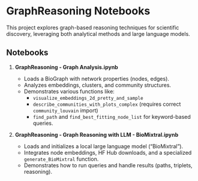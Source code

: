 # GraphReasoning Notebooks

This project explores graph-based reasoning techniques for scientific discovery, leveraging both analytical methods and large language models.

## Notebooks

1. **GraphReasoning - Graph Analysis.ipynb**  
   - Loads a BioGraph with network properties (nodes, edges).  
   - Analyzes embeddings, clusters, and community structures.  
   - Demonstrates various functions like:
     - `visualize_embeddings_2d_pretty_and_sample`  
     - `describe_communities_with_plots_complex` (requires correct `community_louvain` import)  
     - `find_path` and `find_best_fitting_node_list` for keyword-based queries.  

2. **GraphReasoning - Graph Reasoning with LLM - BioMixtral.ipynb**  
   - Loads and initializes a local large language model (“BioMixtral”).  
   - Integrates node embeddings, HF Hub downloads, and a specialized `generate_BioMixtral` function.  
   - Demonstrates how to run queries and handle results (paths, triplets, reasoning).  


